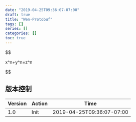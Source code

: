 ```yaml
---
date: "2019-04-25T09:36:07-07:00"
draft: true
title: "Wen-Protobuf"
tags: []
series: []
categories: []
toc: true
---
```


$$

x^n+y^n=z^n

$$

## 版本控制

| Version | Action                   | Time       |
| ------- | ------------------------ | ---------- |
| 1.0     | Init                     | 2019-04-25T09:36:07-07:00|
